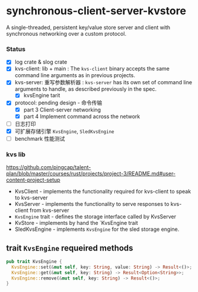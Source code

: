 # synchronous-client-server-kvstore
A single-threaded, persistent key/value store server and client with synchronous networking over a custom protocol.

### Status
- [x] log crate & slog crate
- [x] kvs-client: lib  + main  : The `kvs-client` binary accepts the same command line arguments as in previous projects. 
- [x] kvs-server: 重写参数解析器 : `kvs-server` has its own set of command line arguments to handle, as described previously in the spec.
  - [x] kvsEngine tarit 
- [x] protocol: pending design  - 命令传输
  - [x] part 3 Client-server networking
  - [x] part 4 Implement command across the network
- [ ] 日志打印
- [x] 可扩展存储引擎 `KvsEngine`, `SledKvsEngine`
- [ ] benchmark 性能测试

### kvs lib  
https://github.com/pingcap/talent-plan/blob/master/courses/rust/projects/project-3/README.md#user-content-project-setup 
- KvsClient - implements the functionality required for kvs-client to speak to kvs-server
- KvsServer - implements the functionality to serve responses to kvs-client from kvs-server
- `KvsEngine` trait - defines the storage interface called by KvsServer
- KvStore - implements by hand the `KvsEngine trait
- SledKvsEngine - implements `KvsEngine` for the sled storage engine.

## trait `KvsEngine` requeired methods

```rust
pub trait KvsEngine {
  KvsEngine::set(&mut self, key: String, value: String) -> Result<()>;
  KvsEngine::get(&mut self, key: String) -> Result<Option<String>>;
  KvsEngine::remove(&mut self, key: String) -> Result<()>;
}

```
